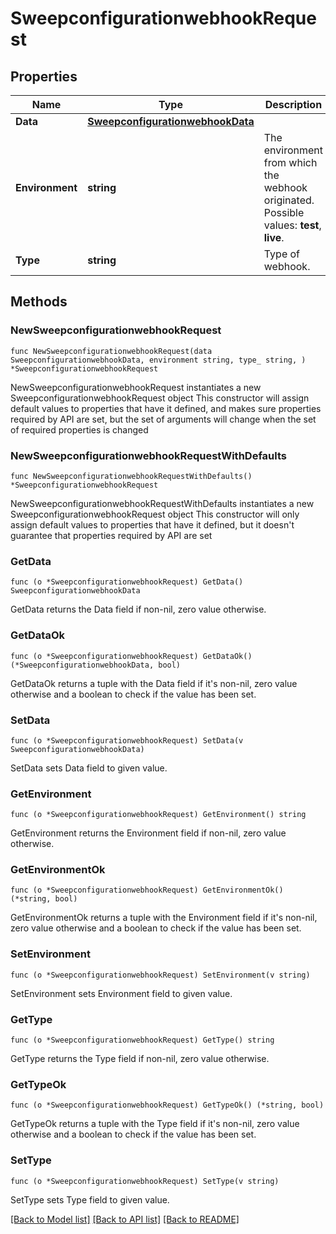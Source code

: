 # SweepconfigurationwebhookRequest

## Properties

Name | Type | Description | Notes
------------ | ------------- | ------------- | -------------
**Data** | [**SweepconfigurationwebhookData**](SweepconfigurationwebhookData.md) |  | 
**Environment** | **string** | The environment from which the webhook originated.  Possible values: **test**, **live**. | 
**Type** | **string** | Type of webhook. | 

## Methods

### NewSweepconfigurationwebhookRequest

`func NewSweepconfigurationwebhookRequest(data SweepconfigurationwebhookData, environment string, type_ string, ) *SweepconfigurationwebhookRequest`

NewSweepconfigurationwebhookRequest instantiates a new SweepconfigurationwebhookRequest object
This constructor will assign default values to properties that have it defined,
and makes sure properties required by API are set, but the set of arguments
will change when the set of required properties is changed

### NewSweepconfigurationwebhookRequestWithDefaults

`func NewSweepconfigurationwebhookRequestWithDefaults() *SweepconfigurationwebhookRequest`

NewSweepconfigurationwebhookRequestWithDefaults instantiates a new SweepconfigurationwebhookRequest object
This constructor will only assign default values to properties that have it defined,
but it doesn't guarantee that properties required by API are set

### GetData

`func (o *SweepconfigurationwebhookRequest) GetData() SweepconfigurationwebhookData`

GetData returns the Data field if non-nil, zero value otherwise.

### GetDataOk

`func (o *SweepconfigurationwebhookRequest) GetDataOk() (*SweepconfigurationwebhookData, bool)`

GetDataOk returns a tuple with the Data field if it's non-nil, zero value otherwise
and a boolean to check if the value has been set.

### SetData

`func (o *SweepconfigurationwebhookRequest) SetData(v SweepconfigurationwebhookData)`

SetData sets Data field to given value.


### GetEnvironment

`func (o *SweepconfigurationwebhookRequest) GetEnvironment() string`

GetEnvironment returns the Environment field if non-nil, zero value otherwise.

### GetEnvironmentOk

`func (o *SweepconfigurationwebhookRequest) GetEnvironmentOk() (*string, bool)`

GetEnvironmentOk returns a tuple with the Environment field if it's non-nil, zero value otherwise
and a boolean to check if the value has been set.

### SetEnvironment

`func (o *SweepconfigurationwebhookRequest) SetEnvironment(v string)`

SetEnvironment sets Environment field to given value.


### GetType

`func (o *SweepconfigurationwebhookRequest) GetType() string`

GetType returns the Type field if non-nil, zero value otherwise.

### GetTypeOk

`func (o *SweepconfigurationwebhookRequest) GetTypeOk() (*string, bool)`

GetTypeOk returns a tuple with the Type field if it's non-nil, zero value otherwise
and a boolean to check if the value has been set.

### SetType

`func (o *SweepconfigurationwebhookRequest) SetType(v string)`

SetType sets Type field to given value.



[[Back to Model list]](../README.md#documentation-for-models) [[Back to API list]](../README.md#documentation-for-api-endpoints) [[Back to README]](../README.md)


